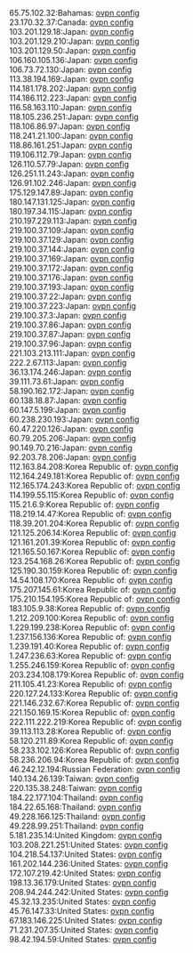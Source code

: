 65.75.102.32:Bahamas: [ovpn config](vpn/65_75_102_32.ovpn)  
23.170.32.37:Canada: [ovpn config](vpn/23_170_32_37.ovpn)  
103.201.129.18:Japan: [ovpn config](vpn/103_201_129_18.ovpn)  
103.201.129.210:Japan: [ovpn config](vpn/103_201_129_210.ovpn)  
103.201.129.50:Japan: [ovpn config](vpn/103_201_129_50.ovpn)  
106.160.105.136:Japan: [ovpn config](vpn/106_160_105_136.ovpn)  
106.73.72.130:Japan: [ovpn config](vpn/106_73_72_130.ovpn)  
113.38.194.169:Japan: [ovpn config](vpn/113_38_194_169.ovpn)  
114.181.178.202:Japan: [ovpn config](vpn/114_181_178_202.ovpn)  
114.186.112.223:Japan: [ovpn config](vpn/114_186_112_223.ovpn)  
116.58.163.110:Japan: [ovpn config](vpn/116_58_163_110.ovpn)  
118.105.236.251:Japan: [ovpn config](vpn/118_105_236_251.ovpn)  
118.106.86.97:Japan: [ovpn config](vpn/118_106_86_97.ovpn)  
118.241.21.100:Japan: [ovpn config](vpn/118_241_21_100.ovpn)  
118.86.161.251:Japan: [ovpn config](vpn/118_86_161_251.ovpn)  
119.106.112.79:Japan: [ovpn config](vpn/119_106_112_79.ovpn)  
126.110.57.79:Japan: [ovpn config](vpn/126_110_57_79.ovpn)  
126.251.11.243:Japan: [ovpn config](vpn/126_251_11_243.ovpn)  
126.91.102.246:Japan: [ovpn config](vpn/126_91_102_246.ovpn)  
175.129.147.89:Japan: [ovpn config](vpn/175_129_147_89.ovpn)  
180.147.131.125:Japan: [ovpn config](vpn/180_147_131_125.ovpn)  
180.197.34.115:Japan: [ovpn config](vpn/180_197_34_115.ovpn)  
210.197.229.113:Japan: [ovpn config](vpn/210_197_229_113.ovpn)  
219.100.37.109:Japan: [ovpn config](vpn/219_100_37_109.ovpn)  
219.100.37.129:Japan: [ovpn config](vpn/219_100_37_129.ovpn)  
219.100.37.144:Japan: [ovpn config](vpn/219_100_37_144.ovpn)  
219.100.37.169:Japan: [ovpn config](vpn/219_100_37_169.ovpn)  
219.100.37.172:Japan: [ovpn config](vpn/219_100_37_172.ovpn)  
219.100.37.176:Japan: [ovpn config](vpn/219_100_37_176.ovpn)  
219.100.37.193:Japan: [ovpn config](vpn/219_100_37_193.ovpn)  
219.100.37.22:Japan: [ovpn config](vpn/219_100_37_22.ovpn)  
219.100.37.223:Japan: [ovpn config](vpn/219_100_37_223.ovpn)  
219.100.37.3:Japan: [ovpn config](vpn/219_100_37_3.ovpn)  
219.100.37.86:Japan: [ovpn config](vpn/219_100_37_86.ovpn)  
219.100.37.87:Japan: [ovpn config](vpn/219_100_37_87.ovpn)  
219.100.37.96:Japan: [ovpn config](vpn/219_100_37_96.ovpn)  
221.103.213.111:Japan: [ovpn config](vpn/221_103_213_111.ovpn)  
222.2.67.113:Japan: [ovpn config](vpn/222_2_67_113.ovpn)  
36.13.174.246:Japan: [ovpn config](vpn/36_13_174_246.ovpn)  
39.111.73.61:Japan: [ovpn config](vpn/39_111_73_61.ovpn)  
58.190.162.172:Japan: [ovpn config](vpn/58_190_162_172.ovpn)  
60.138.18.87:Japan: [ovpn config](vpn/60_138_18_87.ovpn)  
60.147.5.199:Japan: [ovpn config](vpn/60_147_5_199.ovpn)  
60.238.230.193:Japan: [ovpn config](vpn/60_238_230_193.ovpn)  
60.47.220.126:Japan: [ovpn config](vpn/60_47_220_126.ovpn)  
60.79.205.206:Japan: [ovpn config](vpn/60_79_205_206.ovpn)  
90.149.70.216:Japan: [ovpn config](vpn/90_149_70_216.ovpn)  
92.203.78.206:Japan: [ovpn config](vpn/92_203_78_206.ovpn)  
112.163.84.208:Korea Republic of: [ovpn config](vpn/112_163_84_208.ovpn)  
112.164.249.181:Korea Republic of: [ovpn config](vpn/112_164_249_181.ovpn)  
112.165.174.243:Korea Republic of: [ovpn config](vpn/112_165_174_243.ovpn)  
114.199.55.115:Korea Republic of: [ovpn config](vpn/114_199_55_115.ovpn)  
115.21.6.9:Korea Republic of: [ovpn config](vpn/115_21_6_9.ovpn)  
118.219.14.47:Korea Republic of: [ovpn config](vpn/118_219_14_47.ovpn)  
118.39.201.204:Korea Republic of: [ovpn config](vpn/118_39_201_204.ovpn)  
121.125.206.14:Korea Republic of: [ovpn config](vpn/121_125_206_14.ovpn)  
121.161.201.39:Korea Republic of: [ovpn config](vpn/121_161_201_39.ovpn)  
121.165.50.167:Korea Republic of: [ovpn config](vpn/121_165_50_167.ovpn)  
123.254.168.26:Korea Republic of: [ovpn config](vpn/123_254_168_26.ovpn)  
125.190.30.159:Korea Republic of: [ovpn config](vpn/125_190_30_159.ovpn)  
14.54.108.170:Korea Republic of: [ovpn config](vpn/14_54_108_170.ovpn)  
175.207.145.61:Korea Republic of: [ovpn config](vpn/175_207_145_61.ovpn)  
175.210.154.195:Korea Republic of: [ovpn config](vpn/175_210_154_195.ovpn)  
183.105.9.38:Korea Republic of: [ovpn config](vpn/183_105_9_38.ovpn)  
1.212.209.100:Korea Republic of: [ovpn config](vpn/1_212_209_100.ovpn)  
1.229.199.238:Korea Republic of: [ovpn config](vpn/1_229_199_238.ovpn)  
1.237.156.136:Korea Republic of: [ovpn config](vpn/1_237_156_136.ovpn)  
1.239.191.40:Korea Republic of: [ovpn config](vpn/1_239_191_40.ovpn)  
1.247.236.63:Korea Republic of: [ovpn config](vpn/1_247_236_63.ovpn)  
1.255.246.159:Korea Republic of: [ovpn config](vpn/1_255_246_159.ovpn)  
203.234.108.179:Korea Republic of: [ovpn config](vpn/203_234_108_179.ovpn)  
211.105.41.23:Korea Republic of: [ovpn config](vpn/211_105_41_23.ovpn)  
220.127.24.133:Korea Republic of: [ovpn config](vpn/220_127_24_133.ovpn)  
221.146.232.67:Korea Republic of: [ovpn config](vpn/221_146_232_67.ovpn)  
221.150.169.15:Korea Republic of: [ovpn config](vpn/221_150_169_15.ovpn)  
222.111.222.219:Korea Republic of: [ovpn config](vpn/222_111_222_219.ovpn)  
39.113.113.28:Korea Republic of: [ovpn config](vpn/39_113_113_28.ovpn)  
58.120.211.89:Korea Republic of: [ovpn config](vpn/58_120_211_89.ovpn)  
58.233.102.126:Korea Republic of: [ovpn config](vpn/58_233_102_126.ovpn)  
58.236.206.94:Korea Republic of: [ovpn config](vpn/58_236_206_94.ovpn)  
46.242.12.194:Russian Federation: [ovpn config](vpn/46_242_12_194.ovpn)  
140.134.26.139:Taiwan: [ovpn config](vpn/140_134_26_139.ovpn)  
220.135.38.248:Taiwan: [ovpn config](vpn/220_135_38_248.ovpn)  
184.22.177.104:Thailand: [ovpn config](vpn/184_22_177_104.ovpn)  
184.22.65.168:Thailand: [ovpn config](vpn/184_22_65_168.ovpn)  
49.228.166.125:Thailand: [ovpn config](vpn/49_228_166_125.ovpn)  
49.228.99.251:Thailand: [ovpn config](vpn/49_228_99_251.ovpn)  
5.181.235.14:United Kingdom: [ovpn config](vpn/5_181_235_14.ovpn)  
103.208.221.251:United States: [ovpn config](vpn/103_208_221_251.ovpn)  
104.218.54.137:United States: [ovpn config](vpn/104_218_54_137.ovpn)  
161.202.144.236:United States: [ovpn config](vpn/161_202_144_236.ovpn)  
172.107.219.42:United States: [ovpn config](vpn/172_107_219_42.ovpn)  
198.13.36.179:United States: [ovpn config](vpn/198_13_36_179.ovpn)  
208.94.244.242:United States: [ovpn config](vpn/208_94_244_242.ovpn)  
45.32.13.235:United States: [ovpn config](vpn/45_32_13_235.ovpn)  
45.76.147.33:United States: [ovpn config](vpn/45_76_147_33.ovpn)  
67.183.146.225:United States: [ovpn config](vpn/67_183_146_225.ovpn)  
71.231.207.35:United States: [ovpn config](vpn/71_231_207_35.ovpn)  
98.42.194.59:United States: [ovpn config](vpn/98_42_194_59.ovpn)  

